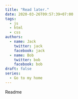 ```yaml
---
title: "Read later."
date: 2020-03-26T09:57:39+07:00
tags:
  - js
  - html
  - css
authors:
  - name: Jack
    twitter: jack
    facebook: jack
  - name: Bob
    twitter: bob
    facebook: bob
draft: false
series:
  - Go to my home
---
```


Readme
